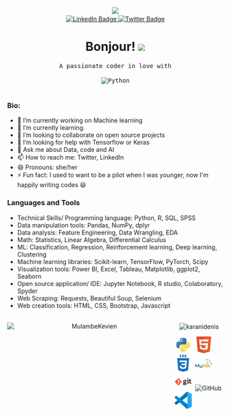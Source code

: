 <div id="header" align="center">
  <img src="https://media3.giphy.com/media/xZ6YzXZkSs64wk4s7C/giphy.gif" width="100"/>
  <div id="badges">
  <a href="https://www.linkedin.com/in/kevien-otieno-705b6a221/">
    <img src="https://img.shields.io/badge/LinkedIn-blue?style=for-the-badge&logo=linkedin&logoColor=white" alt="LinkedIn Badge"/>
  </a>
  <a href="https://www.twitter.com/kevien_001">
    <img src="https://img.shields.io/badge/Twitter-blue?style=for-the-badge&logo=twitter&logoColor=white" alt="Twitter Badge"/>
  </a>
</div>
<h1>
  Bonjour!
  <img src="https://media.giphy.com/media/hvRJCLFzcasrR4ia7z/giphy.gif" width="30px"/>
</h1>
  <p align="center">
  <samp>
    A passionate coder in love with
    <br><br>
    <img src="https://img.icons8.com/color/48/000000/python.png" alt="Python">
    <br><br>
  </samp>
</p>

</div>

<!--
**mulambekevien/mulambekevien** is a ✨ _special_ ✨ repository because its `README.md` (this file) appears on your GitHub profile.
-->
### Bio:

- 🔭 I’m currently working on Machine learning 
- 🌱 I’m currently learning.
- 👯 I’m looking to collaborate on open source projects
- 🤔 I’m looking for help with Tensorflow or Keras
- 💬 Ask me about Data, code and AI
- 📫 How to reach me: Twitter, LinkedIn
- 😄 Pronouns: she/her
- ⚡ Fun fact: I used to want to be a pilot when I was younger, now I'm happily writing codes 😆

### Languages and Tools
- Technical Skills/ Programming language: Python, R, SQL, SPSS
- Data manipulation tools: Pandas, NumPy, dplyr
- Data analysis: Feature Engineering, Data Wrangling, EDA
- Math: Statistics, Linear Algebra, Differential Calculus
- ML: Classification, Regression, Reinforcement learning, Deep learning, Clustering
- Machine learning libraries: Scikit-learn, TensorFlow, PyTorch, Scipy
- Visualization tools: Power BI, Excel, Tableau, Matplotlib, ggplot2, Seaborn
- Open source application/ IDE: Jupyter Notebook, R studio, Colaboratory, Spyder
- Web Scraping: Requests, Beautiful Soup, Selenium
- Web creation tools: HTML, CSS, Bootstrap, Javascript
<br> <br>

<!--![Github stats](https://github-readme-stats.vercel.app/api?username=mulambekevien)
<!-- [![Top Langs](https://github-readme-stats.vercel.app/api/top-langs/?username=mulambekevien)](https://github.com/anuraghazra/github-readme-stats)
[![GitHub Streak](https://github-readme-streak-stats.herokuapp.com?user=mulambekevien&date_format=M%20j%5B%2C%20Y%5D)](https://git.io/streak-stats) -->

<!-- Update the image sources to include the "PAT_1" environment variable as a query parameter -->
<p align="center"> 
  <img align="left" src="https://github-readme-stats.vercel.app/api/top-langs?username=mulambekevien&show_icons=true&locale=en&layout=compact&theme=radical&token=${PAT_1}" alt="MulambeKevien" width=390 height=180/>
  <img align="center" src="https://github-readme-stats.vercel.app/api?username=michellejuliet&show_icons=true&theme=radical&token=${PAT_1}" alt="karanidenis" width=410 height=170/>
</p>

<div>
  <img src="https://github.com/devicons/devicon/blob/master/icons/python/python-original.svg" title="Python" alt="Python" width="40" height="40" />&nbsp;
  <img src="https://github.com/devicons/devicon/blob/master/icons/html5/html5-original.svg" title="HTML" alt="HTML" width="40" height="40"/>&nbsp;
  <img src="https://github.com/devicons/devicon/blob/master/icons/css3/css3-plain-wordmark.svg"  title="CSS3" alt="CSS" width="40" height="40"/>&nbsp;
  <img src="https://github.com/devicons/devicon/blob/master/icons/mysql/mysql-original-wordmark.svg" title="MySQL" alt="MySQL" width="40" height="40" />&nbsp;
  <img src="https://github.com/devicons/devicon/blob/master/icons/git/git-original-wordmark.svg" title="Git" alt="Git" width="40" height="40" />&nbsp;
  <img src="https://github.githubassets.com/images/modules/logos_page/Octocat.png" title="GitHub" alt="GitHub" width="40" height="40" />&nbsp;
  <img src="https://github.com/devicons/devicon/blob/master/icons/vscode/vscode-original.svg" title="VSCode" alt="VSCode" width="40" height="40" />&nbsp;
  </div>
